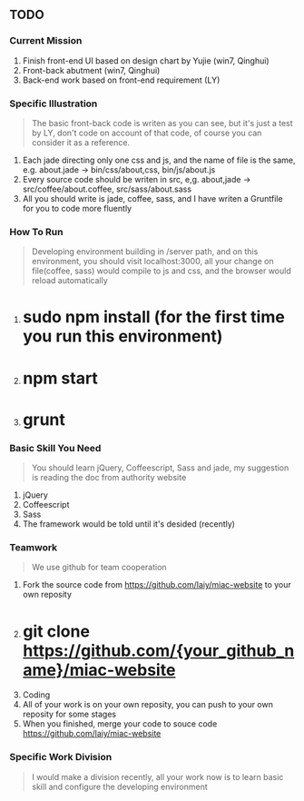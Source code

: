 ## TODO

### Current Mission

1. Finish front-end UI based on design chart by Yujie (win7, Qinghui)
2. Front-back abutment (win7, Qinghui)
3. Back-end work based on front-end requirement (LY)

### Specific Illustration

> The basic front-back code is writen as you can see, but it's just a test by LY, don't code on account of that code, of course you can consider it as a reference.

1. Each jade directing only one css and js, and the name of file is the same, e.g. about.jade -> bin/css/about,css, bin/js/about.js
2. Every source code should be writen in src, e,g. about,jade -> src/coffee/about.coffee, src/sass/about.sass
3. All you should write is jade, coffee, sass, and I have writen a Gruntfile for you to code more fluently

### How To Run

> Developing environment building in /server path, and on this environment, you should visit localhost:3000, all your change on file(coffee, sass) would compile to js and css, and the browser would reload automatically

1. # sudo npm install (for the first time you run this environment)
2. # npm start
3. # grunt

### Basic Skill You Need

> You should learn jQuery, Coffeescript, Sass and jade, my suggestion is reading the doc from authority website

1. jQuery
2. Coffeescript
3. Sass
4. The framework would be told until it's desided (recently)

### Teamwork

> We use github for team cooperation

1. Fork the source code from https://github.com/laiy/miac-website to your own reposity
2. # git clone https://github.com/{your_github_name}/miac-website
3. Coding
4. All of your work is on your own reposity, you can push to your own reposity for some stages
5. When you finished, merge your code to souce code https://github.com/laiy/miac-website

### Specific Work Division

> I would make a division recently, all your work now is to learn basic skill and configure the developing environment

